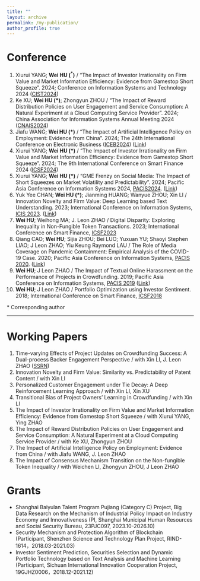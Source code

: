 ```yaml
---
title: ""
layout: archive
permalink: /my-publication/
author_profile: true
---
```




# Conference 

1. Xiurui YANG; **Wei HU ($^{\ast}$)** / “The Impact of Investor Irrationality on Firm Value and Market Information
Efficiency: Evidence from Gamestop Short Squeeze”. 2024; Conference on Information Systems and
Technology 2024 ([CIST2024](https://sites.google.com/view/cist2024/home?authuser=0)) 
1. Ke XU; **Wei HU ($\ast$)**; Zhongyun ZHOU / “The Impact of Reward Distribution Policies on User Engagement
and Service Consumption: A Natural Experiment at a Cloud Computing Service Provider”. 2024; China
Association for Information Systems Annual Meeting 2024 ([CNAIS2024](https://tjhongcheng.com/cnais2024/113.html#link1))
1. Jiafu WANG; **Wei HU ($\ast$)** / “The Impact of Artificial Intelligence Policy on Employment: Evidence from
China”. 2024; The 24th International Conference on Electronic Business ([ICEB2024](https://fbm.uic.edu.cn/iceb/)) ([Link](https://aisel.aisnet.org/iceb2024/31/))
1. Xiurui YANG; **Wei HU ($\ast$)** / “The Impact of Investor Irrationality on Firm Value and Market Information
Efficiency: Evidence from Gamestop Short Squeeze”. 2024; The 9th International Conference on Smart
Finance 2024 ([ICSF2024](https://www.icsf2024.com/index.html))
1. Xiurui YANG; **Wei HU ($\ast$)** / “GME Frenzy on Social Media: The Impact of Short Squeezes on Market Volatility and Predictability”. 2024; Pacific Asia Conference on Information Systems 2024, [PACIS2024](https://pacis2024.aisconferences.org/). ([Link](https://aisel.aisnet.org/pacis2024/track17_socmedia/track17_socmedia/18/))
2. Yuk Yee CHAN; **Wei HU ($\ast$)**; Jianming HUANG; Wanyue ZHOU; Xin LI / Innovation Novelty and Firm Value: Deep Learning based Text Understanding. 2023; International Conference on Information Systems, [ICIS 2023](https://icis2023.aisconferences.org/). ([Link](https://aisel.aisnet.org/icis2023/dab_sc/dab_sc/8/))
3. **Wei HU**; Weihong MA; J. Leon ZHAO / Digital Disparity: Exploring Inequality in Non-Fungible Token Transactions. 2023; International Conference on Smart Finance, [ICSF2023](https://cbit.cuhk.edu.cn/ICSF/ICSF23/index.html)
4. Qiang CAO; **Wei HU**; Sijia ZHOU; Bei LUO; Yuxuan YU; Shaoyi Stephen LIAO; J Leon ZHAO; Yiu Keung Raymond LAU / The Role of Media Coverage on Pandemic Containment: Empirical Analysis of the COVID-19 Case. 2020; Pacific Asia Conference on Information Systems, [PACIS 2020](https://aisel.aisnet.org/pacis2020/). ([Link](https://aisel.aisnet.org/pacis2020/162/))
5. **Wei HU**; J Leon ZHAO / The Impact of Textual Online Harassment on the Performance of Projects in Crowdfunding. 2019; Pacific Asia Conference on Information Systems, [PACIS 2019](https://aisel.aisnet.org/pacis2019/) ([Link](https://aisel.aisnet.org/pacis2019/156/))
6. **Wei HU**; J Leon ZHAO / Portfolio Optimization using Investor Sentiment. 2018; International Conference on Smart Finance, [ICSF2018](http://epic.is.cityu.edu.hk/ICSF18/)

$\ast$ Corresponding author

---

# Working Papers

1. Time-varying Effects of Project Updates on Crowdfunding Success: A Dual-process Backer Engagement Perspective / with Xin LI, J. Leon ZHAO ([SSRN](https://papers.ssrn.com/sol3/papers.cfm?abstract_id=3925150))
2. Innovation Novelty and Firm Value: Similarity vs. Predictability of Patent Content / with Xin LI
3. Personalized Customer Engagement under Tie Decay: A Deep Reinforcement Learning Approach / with Xin LI, Xin XU
4. Transitional Bias of Project Owners’ Learning in Crowdfunding / with Xin LI
5. The Impact of Investor Irrationality on Firm Value and Market Information Efficiency: Evidence from Gamestop Short Squeeze / with Xiurui YANG, Ying ZHAO
6. The Impact of Reward Distribution Policies on User Engagement and Service Consumption: A Natural Experiment at a Cloud Computing Service Provider / with Ke XU, Zhongyun ZHOU
7. The Impact of Artificial Intelligence Policy on Employment: Evidence from China / with Jiafu WANG, J. Leon ZHAO
8. The Impact of Consensus Mechanism Transition on the Non-fungible Token Inequality / with Weichen LI, Zhongyun ZHOU, J Leon ZHAO


# Grants

- Shanghai Baiyulan Talent Program Pujiang (Category C) Project, Big Data Research on the Mechanism of Industrial Policy Impact on Industry Economy and Innovativeness (PI, Shanghai Municipal Human Resources and Social Security Bureau, 23PJC097, 2023.10-2026.10)
- Security Mechanism and Protection Algorithm of Blockchain (Participant, Shenzhen Science and Technology Plan Project, RIND-1614，2018.03-2021.03)
- Investor Sentiment Prediction, Securities Selection and Dynamic Portfolio Technology based on Text Analysis and Machine Learning (Participant, Sichuan International Innovation Cooperation Project, 19GJHZ0006，2018.12-2021.12)